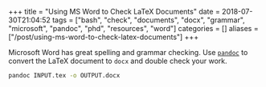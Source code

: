 +++
title = "Using MS Word to Check LaTeX Documents"
date = 2018-07-30T21:04:52
tags = ["bash", "check", "documents", "docx", "grammar", "microsoft", "pandoc", "phd", "resources", "word"]
categories = []
aliases = ["/post/using-ms-word-to-check-latex-documents"]
+++


Microsoft Word has great spelling and grammar checking.
Use [`pandoc`](https://pandoc.org/) to convert the LaTeX document to `docx` and double check your work.

<!--more-->

```bash
pandoc INPUT.tex -o OUTPUT.docx
```
